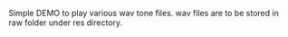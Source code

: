 Simple DEMO to play various wav tone files.
wav files are to be stored in raw folder under res directory.
